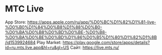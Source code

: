 # МТС Live

App Store: https://apps.apple.com/ru/app/%D0%BC%D1%82%D1%81-live-%D0%B0%D1%84%D0%B8%D1%88%D0%B0-%D0%BA%D0%B8%D0%BD%D0%BE-%D0%B8-%D0%BA%D0%BE%D0%BD%D1%86%D0%B5%D1%80%D1%82%D1%8B/id1539924684
Play Market: https://play.google.com/store/apps/details?id=ru.mts.live.app&hl=ru&gl=US
Сайт: https://live.mts.ru/